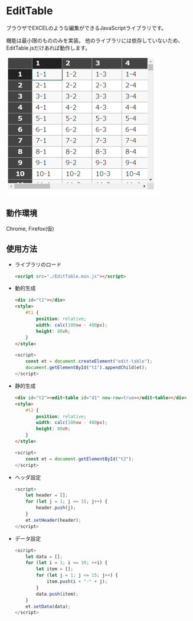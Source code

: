 # EditTable
ブラウザでEXCELのような編集ができるJavaScriptライブラリです。

機能は最小限のもののみを実装。
他のライブラリには依存していないため、EditTable.jsだけあれば動作します。

![](./EditTable.gif)

## 動作環境
Chrome, Firefox(仮)

## 使用方法

* ライブラリのロード
	```html
	<script src="./EditTable.min.js"></script>
	```

* 動的生成
	```html
	<div id="t1"></div>
	<style>
		#t1 {
			position: relative;
			width: calc(100vw - 400px);
			height: 80vh;
		}
	</style>
	```

	```javascript
	<script>
		const et = document.createElement("edit-table");
		document.getElementById("t1").appendChild(et);
	</script>
	```

* 静的生成
	```html
	<div id="t2"><edit-table id="d1" new-row=true></edit-table></div>
	<style>
		#t2 {
			position: relative;
			width: calc(100vw - 400px);
			height: 80vh;
		}
	</style>
	```

	```javascript
	<script>
		const et = document.getElementById("t2");
	</script>
	```

* ヘッダ設定

	```javascript
	<script>
		let header = [];
		for (let j = 1; j <= 15; j++) {
			header.push(j);
		}
		et.setHeader(header);
	</script>
	```


* データ設定
	```javascript
	<script>
		let data = [];
		for (let i = 1; i <= 10; ++i) {
			let item = [];
			for (let j = 1; j <= 15; j++) {
				item.push(i + "-" + j);
			}
			data.push(item);
		}
		et.setData(data);
	</script>
	```
